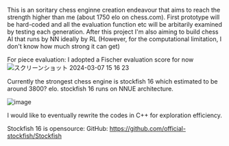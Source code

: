 This is an soritary chess enginne creation endeavour that aims to reach the strength higher than me 
(about 1750 elo on chess.com). First prototype will be hard-coded and all the evaluation function etc will be
arbitarily examined by testing each generation. After this project I'm also aiming to build chess AI that runs
by NN ideally by RL (However, for the computational limitation, I don't know how much strong it can get)

For piece evaluation:
I adopted a Fischer evaluation score for now
![スクリーンショット 2024-03-07 15 16 23](https://github.com/Gingnose/Chess_Engine/assets/136443889/a25cd029-5a55-499e-88c9-2380209f91eb)

Currently the strongest chess engine is stockfish 16 which estimated to be around 3800? elo.
stockfish 16 runs on NNUE architecture.

![image](https://github.com/Gingnose/Chess_Engine/assets/136443889/d480e0ff-ff65-4660-9c8c-39a1c8e13148)


I would like to eventually rewrite the codes in C++ for exploration efficiency.

Stockfish 16 is opensource:
GitHub: https://github.com/official-stockfish/Stockfish
